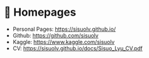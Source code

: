 # 📎 Homepages
- Personal Pages: https://sisuolv.github.io/
- Github: https://github.com/sisuolv
- Kaggle: https://www.kaggle.com/sisuolv
- CV: https://sisuolv.github.io/docs/Sisuo_Lyu_CV.pdf
